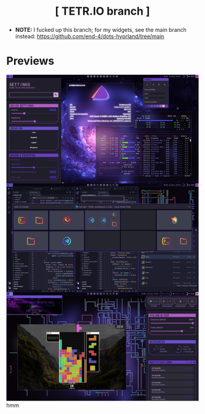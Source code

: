 <div align="center">
    <h1>[ TETR.IO branch ]</h1>
    <h3></h3>
</div>

 - **NOTE:** I fucked up this branch; for my widgets, see the main branch instead: https://github.com/end-4/dots-hyprland/tree/main

# Previews
 ![dots-hyprland](./rice-all.png)
hmm